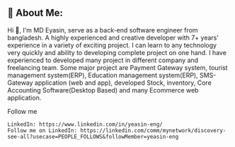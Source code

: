 ## 💫 About Me:
Hi 👋, I'm MD Eyasin, serve as a back-end software engineer from bangladesh. 
A highly experienced and creative developer with 7+ years’ experience in a variety of exciting project. 
I can learn to any technology very quickly and ability to developing complete project on one hand. 
I have experienced to developed many project in different company and freelancing team. 
Some major project are Payment Gateway system, tourist management system(ERP), Education management system(ERP), SMS-Gateway application (web and app), developed Stock, inventory, Core Accounting Software(Desktop Based) and many Ecommerce web application.

Follow me
```
LinkedIn: https://www.linkedin.com/in/yeasin-eng/
Follow me on LinkedIn: https://linkedin.com/comm/mynetwork/discovery-see-all?usecase=PEOPLE_FOLLOWS&followMember=yeasin-eng
```
